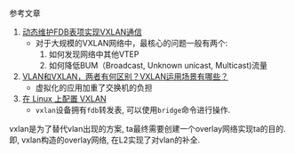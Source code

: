 参考文章

1. [动态维护FDB表项实现VXLAN通信](http://just4coding.com/2020/04/20/vxlan-fdb/)
    - 对于大规模的VXLAN网络中，最核心的问题一般有两个:
        1. 如何发现网络中其他VTEP
        2. 如何降低BUM（Broadcast, Unknown unicast, Multicast)流量
2. [VLAN和VXLAN，两者有何区别？VXLAN运用场景有哪些？](https://network.51cto.com/art/201902/592347.htm)
    - 虚拟化的应用加重了交换机的负担
3. [在 Linux 上配置 VXLAN](https://zhuanlan.zhihu.com/p/53038354)
    - `vxlan`设备拥有`fdb`转发表, 可以使用`bridge`命令进行操作.

vxlan是为了替代vlan出现的方案, ta最终需要创建一个overlay网络实现ta的目的. 即, vxlan构造的overlay网络, 在L2实现了对vlan的补全.
